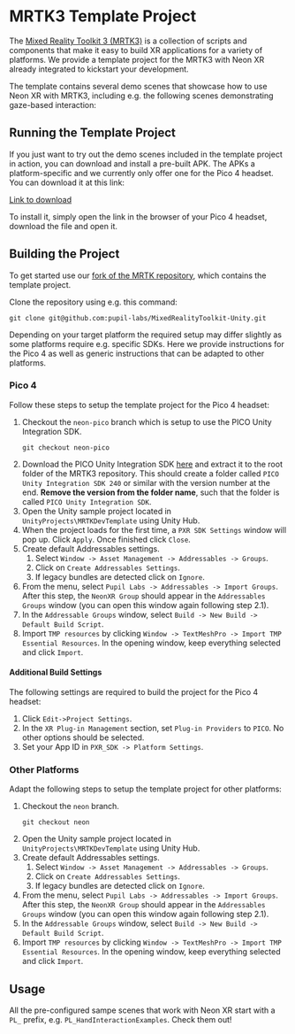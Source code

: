 # MRTK3 Template Project
The [Mixed Reality Toolkit 3 (MRTK3)](https://learn.microsoft.com/en-us/windows/mixed-reality/mrtk-unity/mrtk3-overview/) is a collection of scripts and components that make it easy to build XR applications for a variety of platforms. We provide a template project for the MRTK3 with Neon XR already integrated to kickstart your development.

The template contains several demo scenes that showcase how to use Neon XR with MRTK3, including e.g. the following scenes demonstrating gaze-based interaction:

<Youtube src="2e8kRTn3NJI" />

## Running the Template Project
If you just want to try out the demo scenes included in the template project in action, you can download and install a pre-built APK. The APKs a platform-specific and we currently only offer one for the Pico 4 headset. You can download it at this link: 

[Link to download]()

To install it, simply open the link in the browser of your Pico 4 headset, download the file and open it.
<!-- TODO: Double-check this works and potentially elaborate. -->

## Building the Project

To get started use our [fork of the MRTK repository](https://github.com/pupil-labs/MixedRealityToolkit-Unity), which contains the template project.

Clone the repository using e.g. this command:
```
git clone git@github.com:pupil-labs/MixedRealityToolkit-Unity.git
```

Depending on your target platform the required setup may differ slightly as some platforms require e.g. specific SDKs. Here we provide instructions for the Pico 4 as well as generic instructions that can be adapted to other platforms.


### Pico 4
Follow these steps to setup the template project for the Pico 4 headset:
1. Checkout the `neon-pico` branch which is setup to use the PICO Unity Integration SDK.
    ```
    git checkout neon-pico
    ```
1. Download the PICO Unity Integration SDK [here](https://developer-global.pico-interactive.com/resources/) and extract it to the root folder of the MRTK3 repository. This should create a folder called `PICO Unity Integration SDK 240` or similar with the version number at the end. **Remove the version from the folder name**, such that the folder is called `PICO Unity Integration SDK`.
1. Open the Unity sample project located in `UnityProjects\MRTKDevTemplate` using Unity Hub.
1. When the project loads for the first time, a `PXR SDK Settings` window will pop up. Click `Apply`. Once finished click `Close`.
1. Create default Addressables settings.
    1. Select `Window -> Asset Management -> Addressables -> Groups`.
    2. Click on `Create Addressables Settings`.
    3. If legacy bundles are detected click on `Ignore`.
1. From the menu, select `Pupil Labs -> Addressables -> Import Groups`. After this step, the `NeonXR Group` should appear in the `Addressables Groups` window (you can open this window again following step 2.1).
1. In the `Addressable Groups` window, select `Build -> New Build -> Default Build Script`.
1. Import `TMP resources` by clicking `Window -> TextMeshPro -> Import TMP Essential Resources`. In the opening window, keep everything selected and click `Import`.

#### Additional Build Settings
The following settings are required to build the project for the Pico 4 headset:
1. Click `Edit->Project Settings`.
1. In the `XR Plug-in Management` section, set `Plug-in Providers` to `PICO`. No other options should be selected.
1. Set your App ID in `PXR_SDK -> Platform Settings`.

### Other Platforms
Adapt the following steps to setup the template project for other platforms:

1. Checkout the `neon` branch. 
    ```
    git checkout neon
    ```
1. Open the Unity sample project located in `UnityProjects\MRTKDevTemplate` using Unity Hub.
1. Create default Addressables settings.
    1. Select `Window -> Asset Management -> Addressables -> Groups`.
    2. Click on `Create Addressables Settings`.
    3. If legacy bundles are detected click on `Ignore`.
1. From the menu, select `Pupil Labs -> Addressables -> Import Groups`. After this step, the `NeonXR Group` should appear in the `Addressables Groups` window (you can open this window again following step 2.1).
1. In the `Addressable Groups` window, select `Build -> New Build -> Default Build Script`.
1. Import `TMP resources` by clicking `Window -> TextMeshPro -> Import TMP Essential Resources`. In the opening window, keep everything selected and click `Import`.

## Usage

All the pre-configured sampe scenes that work with Neon XR start with a `PL_` prefix, e.g. `PL_HandInteractionExamples`. Check them out!
<!-- TODO: Add descriptions of all available scenes. Add instructions on how to switch between scenes when running the app. -->
